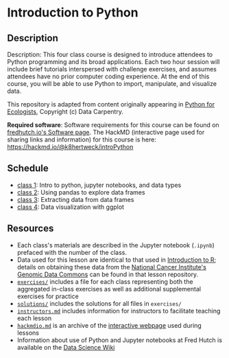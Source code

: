 # Introduction to Python

## Description

Description: This four class course is designed to introduce attendees to Python programming and its broad applications.
Each two hour session will include brief tutorials interspersed with challenge exercises, and assumes attendees have
no prior computer coding experience. At the end of this course, you will be able to use Python to import, manipulate,
and visualize data.

This repository is adapted from content originally appearing in
[Python for Ecologists](https://datacarpentry.org/python-ecology-lesson/),
Copyright (c) Data Carpentry.

**Required software**: Software requirements for this course can be found on [fredhutch.io's Software page](http://www.fredhutch.io/software/#python). The HackMD (interactive page used for sharing links and information) for this course is here: https://hackmd.io/@k8hertweck/introPython

## Schedule

* [class 1](class1.ipynb): Intro to python, jupyter notebooks, and data types
* [class 2](class2.ipynb): Using pandas to explore data frames
* [class 3](class3.ipynb): Extracting data from data frames
* [class 4](class4.ipynb): Data visualization with ggplot

## Resources

* Each class's materials are described in the Jupyter notebook (`.ipynb`) prefaced with the number of the class.
* Data used for this lesson are identical to that used in [Introduction to R](https://github.com/fredhutchio/R_intro);
details on obtaining these data from the [National Cancer Institute's Genomic Data Commons](https://gdc.cancer.gov)
can be found in that lesson repository.
* [`exercises/`](exercises) includes a file for each class representing both the aggregated in-class exercises as well as additional
supplemental exercises for practice
* [`solutions/`](solutions/) includes the solutions for all files in `exercises/`
* [`instructors.md`](instructors.md) includes information for instructors to facilitate teaching each lesson
* [`hackmdio.md`](hackio.md) is an archive of the [interactive webpage](https://hackmd.io) used during lessons
* Information about use of Python and Jupyter notebooks at Fred Hutch is available on the [Data Science Wiki](https://sciwiki.fredhutch.org/scicomputing/software_python/)
